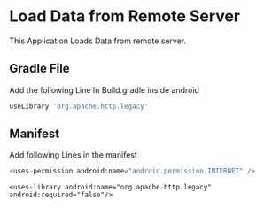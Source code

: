 # Load Data from Remote Server

This Application Loads Data from remote server.

## Gradle File

Add the following Line In Build.gradle inside android

```bash
useLibrary 'org.apache.http.legacy'
```

## Manifest
Add following Lines in the manifest
```python
<uses-permission android:name="android.permission.INTERNET" />
```
```
<uses-library android:name="org.apache.http.legacy" android:required="false"/>
```
